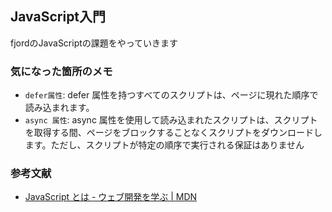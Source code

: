 ## JavaScript入門

fjordのJavaScriptの課題をやっていきます

### 気になった箇所のメモ

- `defer属性`: defer 属性を持つすべてのスクリプトは、ページに現れた順序で読み込まれます。
- `async 属性`: async 属性を使用して読み込まれたスクリプトは、スクリプトを取得する間、ページをブロックすることなくスクリプトをダウンロードします。ただし、スクリプトが特定の順序で実行される保証はありません


### 参考文献

- [JavaScript とは - ウェブ開発を学ぶ | MDN](https://developer.mozilla.org/ja/docs/Learn/JavaScript/First_steps/What_is_JavaScript)
